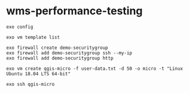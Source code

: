 # wms-performance-testing

```
exo config
```
```
exo vm template list
```

```
exo firewall create demo-securitygroup
exo firewall add demo-securitygroup ssh --my-ip
exo firewall add demo-securitygroup http

exo vm create qgis-micro -f user-data.txt -d 50 -o micro -t "Linux Ubuntu 18.04 LTS 64-bit"
```

```
exo ssh qgis-micro
```
